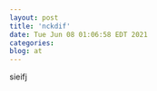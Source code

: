```yaml
---
layout: post
title: 'nckdif'
date: Tue Jun 08 01:06:58 EDT 2021
categories: 
blog: at
---
```

sieifj